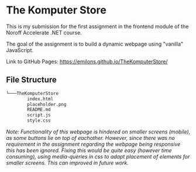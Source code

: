 # The Komputer Store

This is my submission for the first assignment in the frontend module of the Noroff Accelerate .NET course.

The goal of the assignment is to build a dynamic webpage using "vanilla" JavaScript.

Link to GitHub Pages: https://emilons.github.io/TheKomputerStore/

## File Structure
```bash
└───TheKomputerStore
        index.html
        placeholder.png
        README.md
        script.js
        style.css
```
*Note: Functionality of this webpage is hindered on smaller screens (mobile), as some buttons lie on top of eachother. However, since there was no requirement in the assignment regarding the webpage being responsive this has been ignored. Fixing this would be quite easy (however time consuming), using media-queries in css to adapt placement of elements for smaller screens. This can improved in future work.*
